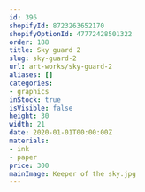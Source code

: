 ```yaml
---
id: 396
shopifyId: 8723263652170
shopifyOptionId: 47772428501322
order: 188
title: Sky guard 2
slug: sky-guard-2
url: art-works/sky-guard-2
aliases: []
categories:
- graphics
inStock: true
isVisible: false
height: 30
width: 21
date: 2020-01-01T00:00:00Z
materials:
- ink
- paper
price: 300
mainImage: Keeper of the sky.jpg
---
```

